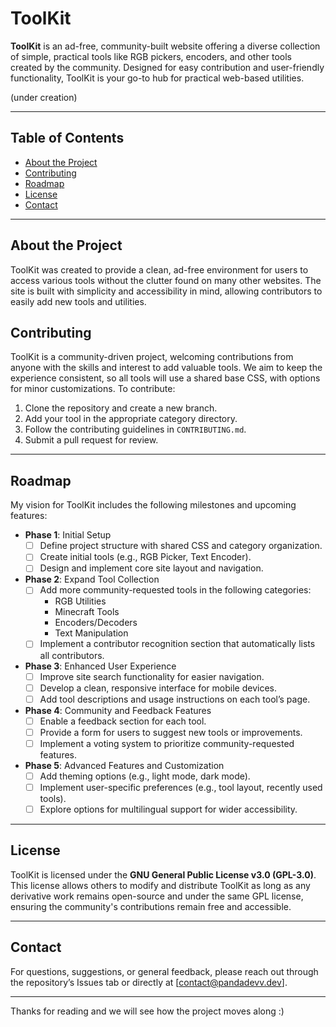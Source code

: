 # ToolKit

**ToolKit** is an ad-free, community-built website offering a diverse collection of simple, practical tools like RGB pickers, encoders, and other tools created by the community. Designed for easy contribution and user-friendly functionality, ToolKit is your go-to hub for practical web-based utilities.

(under creation)

---

## Table of Contents
- [About the Project](#about-the-project)
- [Contributing](#contributing)
- [Roadmap](#roadmap)
- [License](#license)
- [Contact](#contact)

---

## About the Project

ToolKit was created to provide a clean, ad-free environment for users to access various tools without the clutter found on many other websites. The site is built with simplicity and accessibility in mind, allowing contributors to easily add new tools and utilities.

## Contributing

ToolKit is a community-driven project, welcoming contributions from anyone with the skills and interest to add valuable tools. We aim to keep the experience consistent, so all tools will use a shared base CSS, with options for minor customizations. To contribute:
1. Clone the repository and create a new branch.
2. Add your tool in the appropriate category directory.
3. Follow the contributing guidelines in `CONTRIBUTING.md`.
4. Submit a pull request for review.

---

## Roadmap

My vision for ToolKit includes the following milestones and upcoming features:

- **Phase 1**: Initial Setup
  - [ ] Define project structure with shared CSS and category organization.
  - [ ] Create initial tools (e.g., RGB Picker, Text Encoder).
  - [ ] Design and implement core site layout and navigation.

- **Phase 2**: Expand Tool Collection
  - [ ] Add more community-requested tools in the following categories:
    - RGB Utilities
    - Minecraft Tools
    - Encoders/Decoders
    - Text Manipulation
  - [ ] Implement a contributor recognition section that automatically lists all contributors.

- **Phase 3**: Enhanced User Experience
  - [ ] Improve site search functionality for easier navigation.
  - [ ] Develop a clean, responsive interface for mobile devices.
  - [ ] Add tool descriptions and usage instructions on each tool’s page.

- **Phase 4**: Community and Feedback Features
  - [ ] Enable a feedback section for each tool.
  - [ ] Provide a form for users to suggest new tools or improvements.
  - [ ] Implement a voting system to prioritize community-requested features.

- **Phase 5**: Advanced Features and Customization
  - [ ] Add theming options (e.g., light mode, dark mode).
  - [ ] Implement user-specific preferences (e.g., tool layout, recently used tools).
  - [ ] Explore options for multilingual support for wider accessibility.

---

## License

ToolKit is licensed under the **GNU General Public License v3.0 (GPL-3.0)**. This license allows others to modify and distribute ToolKit as long as any derivative work remains open-source and under the same GPL license, ensuring the community's contributions remain free and accessible.

---

## Contact

For questions, suggestions, or general feedback, please reach out through the repository’s Issues tab or directly at [contact@pandadevv.dev].

---

Thanks for reading and we will see how the project moves along :)
